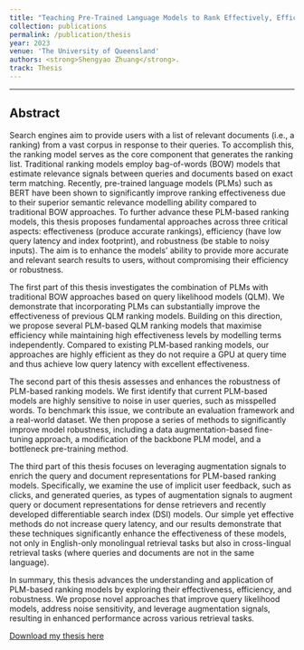 ```yaml
---
title: "Teaching Pre-Trained Language Models to Rank Effectively, Efficiently, and Robustly "
collection: publications
permalink: /publication/thesis
year: 2023
venue: 'The University of Queensland'
authors: <strong>Shengyao Zhuang</strong>.
track: Thesis
---
```

---

## Abstract
Search engines aim to provide users with a list of relevant documents (i.e., a ranking) from a vast corpus in response to their queries. To accomplish this, the ranking model serves as the core component that generates the ranking list. Traditional ranking models employ bag-of-words (BOW) models that estimate relevance signals between queries and documents based on exact term matching. Recently, pre-trained language models (PLMs) such as BERT have been shown to significantly improve ranking effectiveness due to their superior semantic relevance modelling ability compared to traditional BOW approaches. To further advance these PLM-based ranking models, this thesis proposes fundamental approaches across three critical aspects: effectiveness (produce accurate rankings), efficiency (have low query latency and index footprint), and robustness (be stable to noisy inputs). The aim is to enhance the models' ability to provide more accurate and relevant search results to users, without compromising their efficiency or robustness.

The first part of this thesis investigates the combination of PLMs with traditional BOW approaches based on query likelihood models (QLM). We demonstrate that incorporating PLMs can substantially improve the effectiveness of previous QLM ranking models. Building on this direction, we propose several PLM-based QLM ranking models that maximise efficiency while maintaining high effectiveness levels by modelling terms independently. Compared to existing PLM-based ranking models, our approaches are highly efficient as they do not require a GPU at query time and thus achieve low query latency with excellent effectiveness.

The second part of this thesis assesses and enhances the robustness of PLM-based ranking models. We first identify that current PLM-based models are highly sensitive to noise in user queries, such as misspelled words. To benchmark this issue, we contribute an evaluation framework and a real-world dataset. We then propose a series of methods to significantly improve model robustness, including a data augmentation-based fine-tuning approach, a modification of the backbone PLM model, and a bottleneck pre-training method.

The third part of this thesis focuses on leveraging augmentation signals to enrich the query and document representations for PLM-based ranking models. Specifically, we examine the use of implicit user feedback, such as clicks, and generated queries, as types of augmentation signals to augment query or document representations for dense retrievers and recently developed differentiable search index (DSI) models. Our simple yet effective methods do not increase query latency, and our results demonstrate that these techniques significantly enhance the effectiveness of these models, not only in English-only monolingual retrieval tasks but also in cross-lingual retrieval tasks (where queries and documents are not in the same language).

In summary, this thesis advances the understanding and application of PLM-based ranking models by exploring their effectiveness, efficiency, and robustness. We propose novel approaches that improve query likelihood models, address noise sensitivity, and leverage augmentation signals, resulting in enhanced performance across various retrieval tasks.

[Download my thesis here](https://espace.library.uq.edu.au/view/UQ:db0a1b9)
